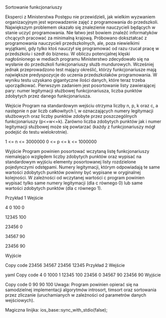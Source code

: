 Sortowanie funkcjonariuszy

Eksperci z Ministerstwa Postępu nie przewidzieli, jak wielkim wyzwaniem organizacyjnym jest wprowadzenie zajęć z programowania do przedszkoli. Największym problemem okazało się znalezienie nauczycieli będących w stanie uczyć programowania. Nie łatwo jest bowiem znaleźć informatyków chcących pracować za minimalną krajową. Próbowano dokształcać z programowania nauczycieli przedszkolnych, ale, poza niewielkimi wyjątkami, gdy tylko ktoś nauczył się programować od razu rzucał pracę w przedszkolu i szedł do biznesu. W obliczu potencjalnej klęski nagłośnionego w mediach programu Ministerstwo zdecydowało się na wysłanie do przedszkoli funkcjonariuszy służb mundurowych. Wcześniej jednak przeprowadzono test mający określić, którzy funkcjonariusze mają największe predyspozycje do uczenia przedszkolaków programowania. W wyniku testu uzyskano gigantyczne ilości danych, które teraz trzeba uporządkować. Pierwszym zadaniem jest posortowanie listy zawierającej pary: numer legitymacji służbowej funkcjonariusza, liczba punktów zdobytych przez danego funkcjonariusza.

Wejście
Program na standardowym wejściu otrzyma liczby n, p, k oraz c, a następnie n par liczb całkowitych l, w oznaczających numery legitymacji służbowych oraz liczby punktów zdobyte przez poszczególnych funkcjonariuszy (p<=w<=k). Zarówno liczba zdobytych punktów jak i numer legitymacji służbowej może się powtarzać (każdy z funkcjonariuszy mógł podejść do testu wielokrotnie).

1 <= n <= 3000000
0 <= p <= k <= 1000000

Wyjście
Program powinien posortować wczytaną listę funkcjonariuszy niemalejąco względem liczby zdobytych punktów oraz wypisać na standardowym wyjściu elementy posortowanej listy rozdzielone pojedynczymi odstępami. Numery legitymacji, którym odpowiadają te same wartości zdobytych punktów powinny być wypisane w oryginalnej kolejności. W zależności od wczytanej wartości c program powinien wypisać tylko same numery legitymacji (dla c równego 0) lub same wartości zdobytych punktów (dla c równego 1).

Przykład 1
Wejście

4 0 100 0

12345 100

23456 0

34567 90

23456 90

Wyjście

Copy code
23456 34567 23456 12345
Przykład 2
Wejście

yaml
Copy code
4 0 1000 1
12345 100
23456 0
34567 90
23456 90
Wyjście

Copy code
0 90 90 100
Uwaga: Program powinien opierać się na samodzielnej implementacji algorytmów introsort, timsort oraz sortowania przez zliczanie (uruchamianych w zależności od parametrów danych wejściowych).

Magiczna linijka: ios_base::sync_with_stdio(false);
